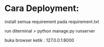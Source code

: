 # Cara Deployment:
install semua requirement pada requirement.txt

run diterminal > python manage.py runserver

buka browser ketik : 127.0.0.1:8000
